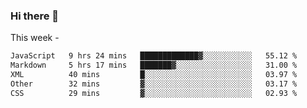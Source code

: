 ### Hi there 👋

This week - 
<!--START_SECTION:waka-->

```txt
JavaScript   9 hrs 24 mins   █████████████▓░░░░░░░░░░░   55.12 %
Markdown     5 hrs 17 mins   ███████▓░░░░░░░░░░░░░░░░░   31.00 %
XML          40 mins         █░░░░░░░░░░░░░░░░░░░░░░░░   03.97 %
Other        32 mins         ▓░░░░░░░░░░░░░░░░░░░░░░░░   03.17 %
CSS          29 mins         ▓░░░░░░░░░░░░░░░░░░░░░░░░   02.93 %
```

<!--END_SECTION:waka-->
<!--
**Boombag0607/Boombag0607** is a ✨ _special_ ✨ repository because its `README.md` (this file) appears on your GitHub profile.

Here are some ideas to get you started:

- 🔭 I’m currently working on ...
- 🌱 I’m currently learning ...
- 👯 I’m looking to collaborate on ...
- 🤔 I’m looking for help with ...
- 💬 Ask me about ...
- 📫 How to reach me: ...
- 😄 Pronouns: ...
- ⚡ Fun fact: ...
-->
